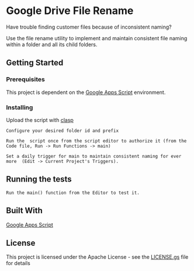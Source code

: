 # Google Drive File Rename

Have trouble finding customer files because of inconsistent naming?

Use the file rename utility to implement and maintain consistent file naming within a folder and all its child folders.


## Getting Started


### Prerequisites

This project is dependent on the [Google Apps Script](https://developers.google.com/apps-script/) environment.


### Installing

Upload the script with [clasp](https://developers.google.com/apps-script/guides/clasp#upload)

```
Configure your desired folder id and prefix
```
```
Run the  script once from the script editor to authorize it (from the Code file, Run -> Run Functions -> main)
```
```
Set a daily trigger for main to maintain consistent naming for ever more  (Edit -> Current Project's Triggers).
```

## Running the tests

```
Run the main() function from the Editor to test it.
```



## Built With

[Google Apps Script](https://developers.google.com/apps-script/)

## License

This project is licensed under the Apache License - see the [LICENSE.gs](LICENSE.gs) file for details